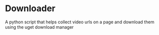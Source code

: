 # Downloader
A python script that helps collect video urls on a page and download them using the uget download manager
